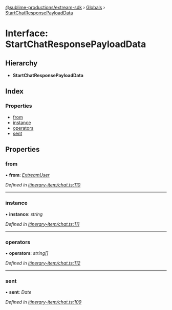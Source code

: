 [@sublime-productions/extream-sdk](../README.md) › [Globals](../globals.md) › [StartChatResponsePayloadData](startchatresponsepayloaddata.md)

# Interface: StartChatResponsePayloadData

## Hierarchy

* **StartChatResponsePayloadData**

## Index

### Properties

* [from](startchatresponsepayloaddata.md#from)
* [instance](startchatresponsepayloaddata.md#instance)
* [operators](startchatresponsepayloaddata.md#operators)
* [sent](startchatresponsepayloaddata.md#sent)

## Properties

###  from

• **from**: *[ExtreamUser](extreamuser.md)*

*Defined in [itinerary-item/chat.ts:110](https://github.com/Extream-SaaS/ex-sdk/blob/38e00dd/src/itinerary-item/chat.ts#L110)*

___

###  instance

• **instance**: *string*

*Defined in [itinerary-item/chat.ts:111](https://github.com/Extream-SaaS/ex-sdk/blob/38e00dd/src/itinerary-item/chat.ts#L111)*

___

###  operators

• **operators**: *string[]*

*Defined in [itinerary-item/chat.ts:112](https://github.com/Extream-SaaS/ex-sdk/blob/38e00dd/src/itinerary-item/chat.ts#L112)*

___

###  sent

• **sent**: *Date*

*Defined in [itinerary-item/chat.ts:109](https://github.com/Extream-SaaS/ex-sdk/blob/38e00dd/src/itinerary-item/chat.ts#L109)*
